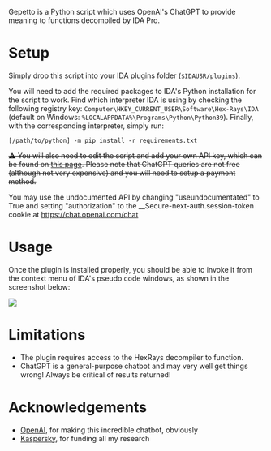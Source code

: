 Gepetto is a Python script which uses OpenAI's ChatGPT to provide meaning to functions decompiled by IDA Pro.

# Setup

Simply drop this script into your IDA plugins folder (`$IDAUSR/plugins`).

You will need to add the required packages to IDA's Python installation for the script to work.
Find which interpreter IDA is using by checking the following registry key: 
`Computer\HKEY_CURRENT_USER\Software\Hex-Rays\IDA` (default on Windows: `%LOCALAPPDATA%\Programs\Python\Python39`).
Finally, with the corresponding interpreter, simply run: 

```
[/path/to/python] -m pip install -r requirements.txt
```

~~⚠️ You will also need to edit the script and add your own API key, which can be found on [this page](https://beta.openai.com/account/api-keys).
Please note that ChatGPT queries are not free (although not very expensive) and you will need to setup a payment method.~~

You may use the undocumented API by changing "useundocumentated" to True and setting "authorization" to the __Secure-next-auth.session-token cookie at https://chat.openai.com/chat

# Usage

Once the plugin is installed properly, you should be able to invoke it from the context menu of IDA's pseudo code windows, as shown in the screenshot below:

![](https://github.com/JusticeRage/Gepetto/blob/main/readme/usage.png?raw=true)

# Limitations

- The plugin requires access to the HexRays decompiler to function.
- ChatGPT is a general-purpose chatbot and may very well get things wrong! Always be critical of results returned!

# Acknowledgements

- [OpenAI](https://openai.com), for making this incredible chatbot, obviously
- [Kaspersky](https://kaspersky.com), for funding all my research
